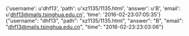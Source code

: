 {'username': u'dhf13', 'path': u'xz1135/1135.html', 'answer': u'B', 'email': u'dhf13@mails.tsinghua.edu.cn', 'time': '2016-02-23:07:05:35'}
{"username": "dhf13", "path": "xz1135/1135.html", "answer": "B", "email": "dhf13@mails.tsinghua.edu.cn", "time": "2016-02-23:23:03:06"}